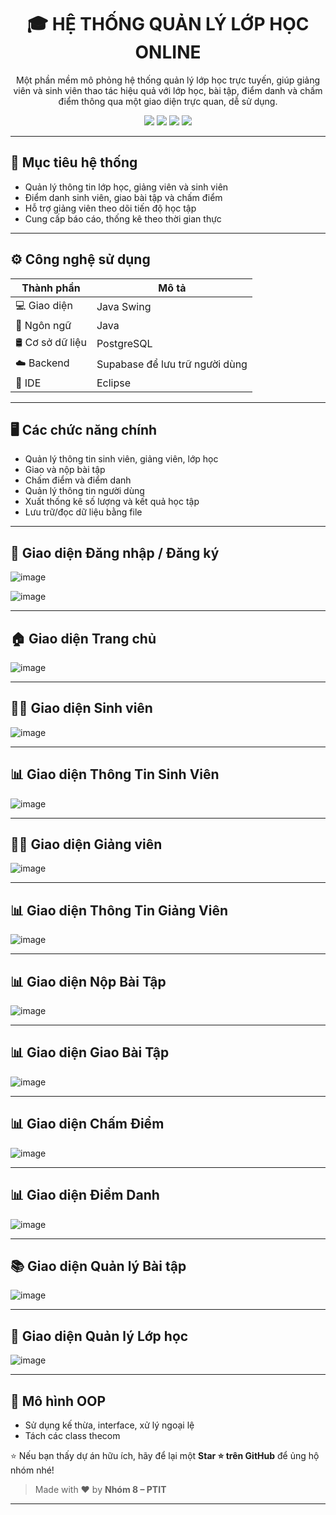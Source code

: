 <h1 align="center">🎓 HỆ THỐNG QUẢN LÝ LỚP HỌC ONLINE</h1>

<p align="center">
Một phần mềm mô phỏng hệ thống quản lý lớp học trực tuyến, giúp giảng viên và sinh viên thao tác hiệu quả với lớp học, bài tập, điểm danh và chấm điểm thông qua một giao diện trực quan, dễ sử dụng.
</p>

<p align="center">
  <img src="https://img.shields.io/badge/Java%20Swing-Desktop%20UI-0033cc?style=flat&logo=java" />
  <img src="https://img.shields.io/badge/PostgreSQL-Database-4da6ff?style=flat&logo=postgresql" />
  <img src="https://img.shields.io/badge/Supabase-Cloud-00c4b8?style=flat&logo=supabase" />
  <img src="https://img.shields.io/badge/Project-PTIT-red?style=flat&logoColor=white" />
</p>

---

## 📌 Mục tiêu hệ thống

- Quản lý thông tin lớp học, giảng viên và sinh viên  
- Điểm danh sinh viên, giao bài tập và chấm điểm  
- Hỗ trợ giảng viên theo dõi tiến độ học tập  
- Cung cấp báo cáo, thống kê theo thời gian thực  

---

## ⚙️ Công nghệ sử dụng

| Thành phần        | Mô tả                           |
|-------------------|----------------------------------|
| 💻 Giao diện       | Java Swing                      |
| 🧠 Ngôn ngữ        | Java                             |
| 🛢️ Cơ sở dữ liệu   | PostgreSQL                      |
| ☁️ Backend        | Supabase để lưu trữ người dùng  |
| 🔧 IDE            | Eclipse                         |

---

## 🖥️ Các chức năng chính

- Quản lý thông tin sinh viên, giảng viên, lớp học  
- Giao và nộp bài tập  
- Chấm điểm và điểm danh  
- Quản lý thông tin người dùng  
- Xuất thống kê số lượng và kết quả học tập  
- Lưu trữ/đọc dữ liệu bằng file  

---

## 🔐 Giao diện Đăng nhập / Đăng ký

![image](https://github.com/user-attachments/assets/8a4d3cb8-fec1-45fc-99c8-778a84002e42)

![image](https://github.com/user-attachments/assets/64982759-50e6-4f3e-a230-c07eb030fede)

---

## 🏠 Giao diện Trang chủ

![image](https://github.com/user-attachments/assets/6fecad28-baac-459a-90ac-0d4690f1d86e)

---

## 👨‍🎓 Giao diện Sinh viên

![image](https://github.com/user-attachments/assets/6b29399a-4700-4451-a4a4-ec3c42fc7f8f)

---

## 📊 Giao diện Thông Tin Sinh Viên

![image](https://github.com/user-attachments/assets/f45828e1-192a-40ed-8191-f356f0ca3333)

---

## 👩‍🏫 Giao diện Giảng viên

![image](https://github.com/user-attachments/assets/e9a82ea9-8329-400f-baa5-f4f78c243841)

---

## 📊 Giao diện Thông Tin Giảng Viên

![image](https://github.com/user-attachments/assets/e84b93a4-75a4-4783-9767-a3729f96b5b6)

---

## 📊 Giao diện Nộp Bài Tập

![image](https://github.com/user-attachments/assets/f2008d97-646c-4a57-922a-c12dc3c78648)

---

## 📊 Giao diện Giao Bài Tập

![image](https://github.com/user-attachments/assets/060b8430-93cd-46b2-aaa6-84e5f551681d)

---

## 📊 Giao diện Chấm Điểm

![image](https://github.com/user-attachments/assets/b1b00f8c-5400-4367-9998-ecc9395de804)

---

## 📊 Giao diện Điểm Danh

![image](https://github.com/user-attachments/assets/342c6ddc-cf12-47ed-8eca-ef5d7fc1c8d2)

---

## 📚 Giao diện Quản lý Bài tập

![image](https://github.com/user-attachments/assets/189f3eb7-1d93-478d-9972-640467156a48)

---

## 🏫 Giao diện Quản lý Lớp học

![image](https://github.com/user-attachments/assets/43205af3-c432-40d0-8350-217a4df1baac)

---

## 🧩 Mô hình OOP

- Sử dụng kế thừa, interface, xử lý ngoại lệ  
- Tách các class thecom  

⭐ Nếu bạn thấy dự án hữu ích, hãy để lại một **Star ⭐ trên GitHub** để ủng hộ nhóm nhé!

> Made with ❤️ by **Nhóm 8 – PTIT**

---
